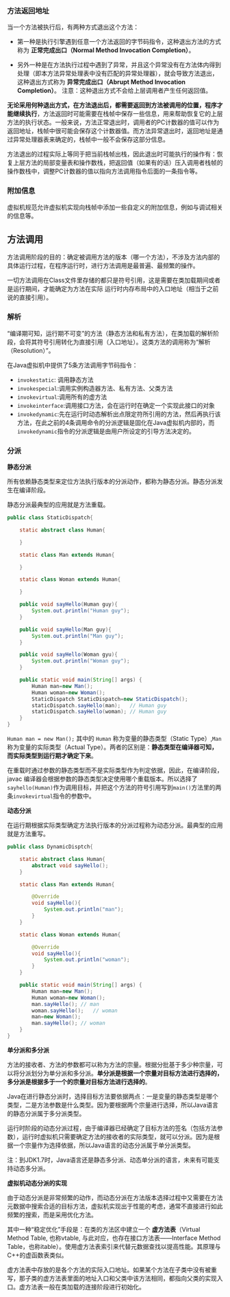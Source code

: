 ### 方法返回地址

当一个方法被执行后，有两种方式退出这个方法：

* 第一种是执行引擎遇到任意一个方法返回的字节码指令，这种退出方法的方式称为 **正常完成出口（Normal Method Invocation Completion）**。

* 另外一种是在方法执行过程中遇到了异常，并且这个异常没有在方法体内得到处理（即本方法异常处理表中没有匹配的异常处理器），就会导致方法退出，这种退出方式称为 **异常完成出口（Abrupt Method Invocation Completion）**。
注意：这种退出方式不会给上层调用者产生任何返回值。

**无论采用何种退出方式，在方法退出后，都需要返回到方法被调用的位置，程序才能继续执行**，方法返回时可能需要在栈帧中保存一些信息，用来帮助恢复它的上层方法的执行状态。一般来说，方法正常退出时，调用者的PC计数器的值可以作为返回地址，栈帧中很可能会保存这个计数器值。而方法异常退出时，返回地址是通过异常处理器表来确定的，栈帧中一般不会保存这部分信息。

方法退出的过程实际上等同于把当前栈帧出栈，因此退出时可能执行的操作有：恢复上层方法的局部变量表和操作数栈，把返回值（如果有的话）压入调用者栈帧的操作数栈中，调整PC计数器的值以指向方法调用指令后面的一条指令等。

### 附加信息

虚拟机规范允许虚拟机实现向栈帧中添加一些自定义的附加信息，例如与调试相关的信息等。

## 方法调用

方法调用阶段的目的：确定被调用方法的版本（哪一个方法），不涉及方法内部的具体运行过程，在程序运行时，进行方法调用是最普遍、最频繁的操作。

一切方法调用在Class文件里存储的都只是符号引用，这是需要在类加载期间或者是运行期间，才能确定为方法在实际 运行时内存布局中的入口地址（相当于之前说的直接引用）。

### 解析

“编译期可知，运行期不可变”的方法（静态方法和私有方法），在类加载的解析阶段，会将其符号引用转化为直接引用（入口地址）。这类方法的调用称为“解析（Resolution）”。

在Java虚拟机中提供了5条方法调用字节码指令：

* `invokestatic`: 调用静态方法
* `invokespecial`:调用实例构造器方法、私有方法、父类方法
* `invokevirtual`:调用所有的虚方法
* `invokeinterface`:调用接口方法，会在运行时在确定一个实现此接口的对象
* `invokedynamic`:先在运行时动态解析出点限定符所引用的方法，然后再执行该方法，在此之前的4条调用命令的分派逻辑是固化在Java虚拟机内部的，而`invokedynamic`指令的分派逻辑是由用户所设定的引导方法决定的。

### 分派

**静态分派**

所有依赖静态类型来定位方法执行版本的分派动作，都称为静态分派。静态分派发生在编译阶段。

静态分派最典型的应用就是方法重载。

```java
public class StaticDispatch{

    static abstract class Human{

    }

    static class Man extends Human{

    }

    static class Woman extends Human{

    }

    public void sayHello(Human guy){
        System.out.println("Human guy");
    }

    public void sayHello(Man guy){
        System.out.println("Man guy");
    }

    public void sayHello(Woman gyu){
        System.out.println("Woman guy");
    }

    public static void main(String[] args) {
        Human man=new Man();
        Human woman=new Woman();
        StaticDispatch StaticDispatch=new StaticDispatch();
        staticDispatch.sayHello(man);   // Human guy
        staticDispatch.sayHello(woman); // Human guy
    }
}
```

`Human man = new Man();` 其中的 `Human` 称为变量的静态类型（Static Type）,`Man` 称为变量的实际类型（Actual Type）。两者的区别是：**静态类型在编译器可知，而实际类型到运行期才确定下来**。

在重载时通过参数的静态类型而不是实际类型作为判定依据，因此，在编译阶段，javac 编译器会根据参数的静态类型决定使用哪个重载版本。所以选择了`sayhello(Human)`作为调用目标，并把这个方法的符号引用写到`main()`方法里的两条`invokevirtual`指令的参数中。

**动态分派**

在运行期根据实际类型确定方法执行版本的分派过程称为动态分派。最典型的应用就是方法重写。

```java
public class DynamicDisptch{

    static abstract class Human{
        abstract void sayHello();
    }

    static class Man extends Human{

        @Override
        void sayHello(){
            System.out.println("man");
        }
    }

    static class Woman extends Human{

        @Override
        void sayHello(){
            System.out.println("woman");
        }
    }

    public static void main(String[] args) {
        Human man=new Man();
        Human woman=new Woman();
        man.sayHello(); // man
        woman.sayHello();   // woman
        man=new Woman();
        man.sayHello(); // woman
    }
}
```

**单分派和多分派**

方法的接收者、方法的参数都可以称为方法的宗量。根据分批基于多少种宗量，可以将分派划分为单分派和多分派。**单分派是根据一个宗量对目标方法进行选择的，多分派是根据多于一个的宗量对目标方法进行选择的**。

Java在进行静态分派时，选择目标方法要依据两点：一是变量的静态类型是哪个类型，二是方法参数是什么类型。因为要根据两个宗量进行选择，所以Java语言的静态分派属于多分派类型。

运行时阶段的动态分派过程，由于编译器已经确定了目标方法的签名（包括方法参数），运行时虚拟机只需要确定方法的接收者的实际类型，就可以分派。因为是根据一个宗量作为选择依据，所以Java语言的动态分派属于单分派类型。

注：到JDK1.7时，Java语言还是静态多分派、动态单分派的语言，未来有可能支持动态多分派。

**虚拟机动态分派的实现**

由于动态分派是非常频繁的动作，而动态分派在方法版本选择过程中又需要在方法元数据中搜索合适的目标方法，虚拟机实现出于性能的考虑，通常不直接进行如此频繁的搜索，而是采用优化方法。

其中一种“稳定优化”手段是：在类的方法区中建立一个 **虚方法表**（Virtual Method Table, 也称vtable, 与此对应，也存在接口方法表——Interface Method Table，也称itable）。使用虚方法表索引来代替元数据查找以提高性能。其原理与C++的虚函数表类似。

虚方法表中存放的是各个方法的实际入口地址。如果某个方法在子类中没有被重写，那子类的虚方法表里面的地址入口和父类中该方法相同，都指向父类的实现入口。虚方法表一般在类加载的连接阶段进行初始化。




